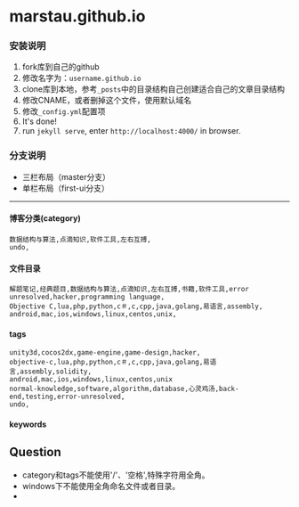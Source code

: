 marstau.github.io
=======================

### 安装说明

1. fork库到自己的github
2. 修改名字为：`username.github.io`
3. clone库到本地，参考`_posts`中的目录结构自己创建适合自己的文章目录结构
4. 修改CNAME，或者删掉这个文件，使用默认域名
5. 修改`_config.yml`配置项
6. It's done!
7. run `jekyll serve`, enter `http://localhost:4000/` in browser.

### 分支说明

- 三栏布局（master分支）
- 单栏布局（first-ui分支）

----
#### 博客分类(category)

```
数据结构与算法,点滴知识,软件工具,左右互搏,
undo,
```
#### 文件目录

```
解题笔记,经典题目,数据结构与算法,点滴知识,左右互搏,书籍,软件工具,error unresolved,hacker,programming language,
Objective C,lua,php,python,c＃,c,cpp,java,golang,易语言,assembly,
android,mac,ios,windows,linux,centos,unix,
```

#### tags

```
unity3d,cocos2dx,game-engine,game-design,hacker,
objective-c,lua,php,python,c＃,c,cpp,java,golang,易语言,assembly,solidity,
android,mac,ios,windows,linux,centos,unix
normal-knowledge,software,algorithm,database,心灵鸡汤,back-end,testing,error-unresolved,
undo,
```

#### keywords

## Question
* category和tags不能使用'/'、'空格',特殊字符用全角。
* windows下不能使用全角命名文件或者目录。
* 
